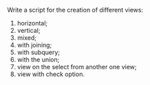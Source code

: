 Write a script for the creation of different views:
1) horizontal;
2) vertical;
3) mixed;
4) with joining;
5) with subquery;
6) with the union;
7) view on the select from another one view;
8) view with check option.
